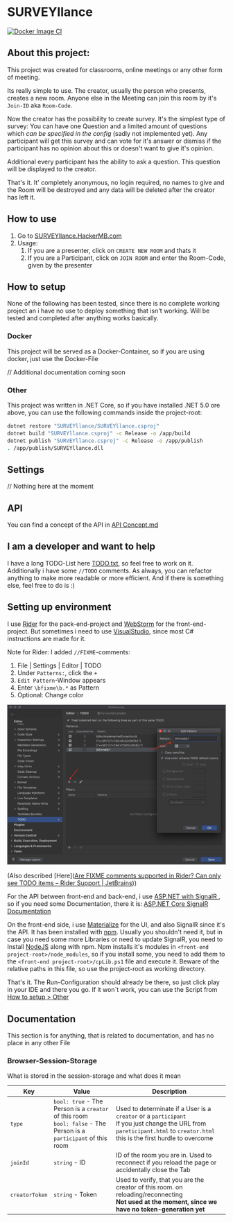 # SURVEYllance

[![Docker Image CI](https://github.com/benehmb/SURVEYllance/actions/workflows/docker-image.yml/badge.svg)](https://github.com/benehmb/SURVEYllance/actions/workflows/docker-image.yml)

## About this project:

This project was created for classrooms, online meetings or any other form of meeting.

Its really simple to use. The creator, usually the person who presents, creates a new room. Anyone else in the Meeting can join this room by it's `Join-ID` aka `Room-Code`.

Now the creator has the possibility to create survey. It's the simplest type of survey: You can have one Question and a limited amount of questions which *can be specified in the config* (sadly not implemented yet). Any participant will get this survey and can vote for it's answer or dismiss if the participant has no opinion about this or doesn't want to give it's opinion.

Additional every participant has the ability to ask a question. This question will be displayed to the creator.

That's it. It' completely anonymous, no login required, no names to give and the Room will be destroyed and any data will be deleted after the creator has left it.



## How to use

1. Go to [SURVEYllance.HackerMB.com](https://SURVEYllance.hackermb.com/)
2. Usage:
   1. If you are a presenter, click on  `CREATE NEW ROOM` and thats it
   2. If you are a Participant, click on `JOIN ROOM` and enter the Room-Code, given by the presenter



## How to setup

None of the following has been tested, since there is no complete working project an i have no use to deploy something that isn't working. Will be tested and completed after anything works basically.

### Docker

This project will be served as a Docker-Container, so if you are using docker, just use the Docker-File

// Additional documentation coming soon

### Other

This project was written in .NET Core, so if you have installed .NET 5.0 ore above, you can use the following commands inside the project-root: 

```bash
dotnet restore "SURVEYllance/SURVEYllance.csproj"
dotnet build "SURVEYllance.csproj" -c Release -o /app/build
dotnet publish "SURVEYllance.csproj" -c Release -o /app/publish
. /app/publish/SURVEYllance.dll
```

## Settings

// Nothing here at the moment

## API

You can find a concept of the API in [API Concept.md](./SURVEYllance/API%20Concept.md)

## I am a developer and want to help

I have a long TODO-List here [TODO.txt](./SURVEYllance/TODO.txt), so feel free to work on it. Additionally i have some `//TODO` comments. As always, you can refactor anything to make more readable or more efficient. And if there is something else, feel free to do is :)

## Setting up environment

I use [Rider](https://www.jetbrains.com/rider/) for the pack-end-project and [WebStorm](https://www.jetbrains.com/webstorm/) for the front-end-project. But sometimes i need to use [VisualStudio](https://visualstudio.microsoft.com/), since most C# instructions are made for it.

Note for Rider: I added `//FIXME`-comments:

1. File | Settings | Editor | TODO
2. Under `Patterns:`, click the `+`
3. `Edit Pattern`-Window appears
4. Enter `\bfixme\b.*` as Pattern
5. Optional: Change color

![fixme-settings](Images/fixme-settings.png)

(Also described [Here]([Are FIXME comments supported in Rider? Can only see TODO items – Rider Support | JetBrains](https://rider-support.jetbrains.com/hc/en-us/community/posts/360009890900-Are-FIXME-comments-supported-in-Rider-Can-only-see-TODO-items)))

For the API between front-end and back-end, i use [ASP.NET with SignalR ](https://dotnet.microsoft.com/apps/aspnet/signalr), so if you need some Documentation, there it is: [ASP.NET Core SignalR Documentation](https://docs.microsoft.com/de-de/aspnet/core/signalr/introduction)

On the front-end side, i use [Materialize](https://materializecss.com/) for the UI, and also SignalR since it's the API. It has been installed with [npm](https://www.npmjs.com/). Usually you shouldn't need it, but in case you need some more Libraries or need to update SignalR, you need to Install [NodeJS](https://nodejs.org/) along with npm. Npm installs it's modules in `<front-end project-root>/node_modules`, so if you install some, you need to add them to the `<front-end project-root>/cpLib.ps1` file and execute it. Beware of the relative paths in this file, so use the project-root as working directory.

That's it. The Run-Configuration should already be there, so just click play in your IDE and there you go. If it won`t work, you can use the Script from [How to setup > Other](#Other)

## Documentation

This section is for anything, that is related to documentation, and has no place in any other File

### Browser-Session-Storage

What is stored in the session-storage and what does it mean

| Key            | Value                                                        | Description                                                  |
| -------------- | ------------------------------------------------------------ | ------------------------------------------------------------ |
| `type`         | `bool: true` - The Person is a `creator` of this room<br />`bool: false` - The Person is a `participant` of this room | Used to determinate if a User is a `creator` or a `participant`<br />If you just change the URL from `pareticipant.html` to `creator.html` this is the first hurdle to overcome |
| `joinId`       | `string` - ID                                                | ID of the room you are in. Used to reconnect if you reload the page or accidentally close the Tab |
| `creatorToken` | `string` - Token                                             | Used to verify, that you are the creator of this room. on reloading/reconnecting<br />**Not used at the moment, since we have no token-generation yet** |
